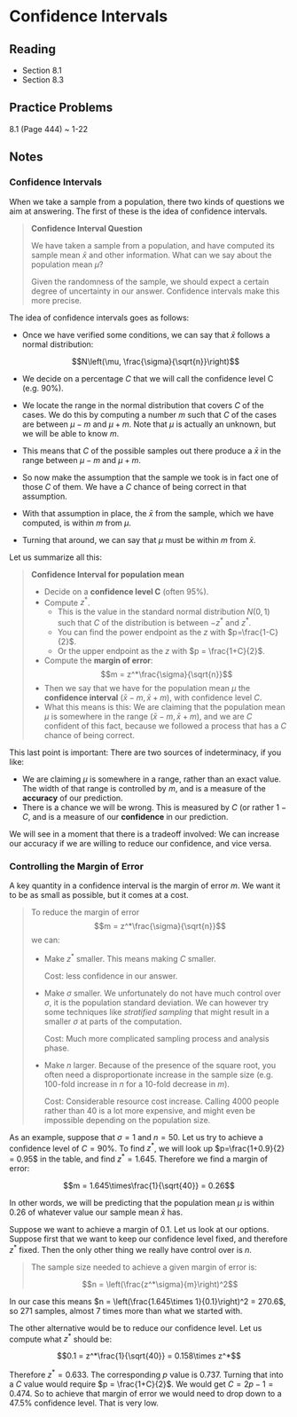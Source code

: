 # Confidence Intervals

## Reading

- Section 8.1
- Section 8.3

## Practice Problems

8.1 (Page 444)
  ~ 1-22

## Notes

### Confidence Intervals

When we take a sample from a population, there two kinds of questions we aim at answering. The first of these is the idea of confidence intervals.

> **Confidence Interval Question**
>
> We have taken a sample from a population, and have computed its sample mean $\bar x$ and other information. What can we say about the population mean $\mu$?
>
> Given the randomness of the sample, we should expect a certain degree of uncertainty in our answer. Confidence intervals make this more precise.

The idea of confidence intervals goes as follows:

- Once we have verified some conditions, we can say that $\bar x$ follows a normal distribution:

    $$N\left(\mu, \frac{\sigma}{\sqrt{n}}\right)$$
- We decide on a percentage $C$ that we will call the confidence level C (e.g. $90\%$).
- We locate the range in the normal distribution that covers $C$ of the cases. We do this by computing a number $m$ such that $C$ of the cases are between $\mu - m$ and $\mu + m$. Note that $\mu$ is actually an unknown, but we will be able to know $m$.
- This means that $C$ of the possible samples out there produce a $\bar x$ in the range between $\mu - m$ and $\mu + m$.
- So now make the assumption that the sample we took is in fact one of those $C$ of them. We have a $C$ chance of being correct in that assumption.
- With that assumption in place, the $\bar x$ from the sample, which we have computed, is within $m$ from $\mu$.
- Turning that around, we can say that $\mu$ must be within $m$ from $\bar x$.

Let us summarize all this:

> **Confidence Interval for population mean**
>
> - Decide on a **confidence level C** (often $95\%$).
> - Compute $z^*$.
>     - This is the value in the standard normal distribution $N(0,1)$ such that $C$ of the distribution is between $-z^*$ and $z^*$.
>     - You can find the power endpoint as the $z$ with $p=\frac{1-C}{2}$.
>     - Or the upper endpoint as the $z$ with $p = \frac{1+C}{2}$.
> - Compute the **margin of error**:
>     $$m = z^*\frac{\sigma}{\sqrt{n}}$$
> - Then we say that we have for the population mean $\mu$ the **confidence interval** $(\bar x - m, \bar x + m)$, with confidence level $C$.
> - What this means is this: We are claiming that the population mean $\mu$ is somewhere in the range $(\bar x - m, \bar x + m)$, and we are $C$ confident of this fact, because we followed a process that has a $C$ chance of being correct.

This last point is important: There are two sources of indeterminacy, if you like:

- We are claiming $\mu$ is somewhere in a range, rather than an exact value. The width of that range is controlled by $m$, and is a measure of the **accuracy** of our prediction.
- There is a chance we will be wrong. This is measured by $C$ (or rather $1-C$, and is a measure of our **confidence** in our prediction.

We will see in a moment that there is a tradeoff involved: We can increase our accuracy if we are willing to reduce our confidence, and vice versa.

### Controlling the Margin of Error

A key quantity in a confidence interval is the margin of error $m$. We want it to be as small as possible, but it comes at a cost.

> To reduce the margin of error
> $$m = z^*\frac{\sigma}{\sqrt{n}}$$
> we can:
>
> - Make $z^*$ smaller. This means making $C$ smaller.
>
>     Cost: less confidence in our answer.
> - Make $\sigma$ smaller. We unfortunately do not have much control over $\sigma$, it is the population standard deviation. We can however try some techniques like *stratified sampling* that might result in a smaller $\sigma$ at parts of the computation.
>
>     Cost: Much more complicated sampling process and analysis phase.
> - Make $n$ larger. Because of the presence of the square root, you often need a disproportionate increase in the sample size (e.g. 100-fold increase in $n$ for a 10-fold decrease in $m$).
>
>     Cost: Considerable resource cost increase. Calling 4000 people rather than 40 is a lot more expensive, and might even be impossible depending on the population size.

As an example, suppose that $\sigma = 1$ and $n = 50$. Let us try to achieve a confidence level of $C=90\%$. To find $z^*$, we will look up $p=\frac{1+0.9}{2} = 0.95$ in the table, and find $z^* = 1.645$. Therefore we find a margin of error:

$$m = 1.645\times\frac{1}{\sqrt{40}} = 0.26$$

In other words, we will be predicting that the population mean $\mu$ is within $0.26$ of whatever value our sample mean $\bar x$ has.

Suppose we want to achieve a margin of $0.1$. Let us look at our options. Suppose first that we want to keep our confidence level fixed, and therefore $z^*$ fixed. Then the only other thing we really have control over is $n$.

> The sample size needed to achieve a given margin of error is:
>
> $$n = \left(\frac{z^*\sigma}{m}\right)^2$$

In our case this means $n = \left(\frac{1.645\times 1}{0.1}\right)^2 = 270.6$, so $271$ samples, almost $7$ times more than what we started with.

The other alternative would be to reduce our confidence level. Let us compute what $z^*$ should be:

$$0.1 = z^*\frac{1}{\sqrt{40}} = 0.158\times z^*$$

Therefore $z^* = 0.633$. The corresponding $p$ value is $0.737$. Turning that into a $C$ value would require $p = \frac{1+C}{2}$. We would get $C = 2p-1 = 0.474$. So to achieve that margin of error we would need to drop down to a $47.5\%$ confidence level. That is very low.
